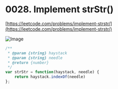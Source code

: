 # 0028. Implement strStr()

[https://leetcode.com/problems/implement-strstr/](https://leetcode.com/problems/implement-strstr/)

![Image](https://i.imgur.com/L0DfYEQ.png)

```javascript
/**
 * @param {string} haystack
 * @param {string} needle
 * @return {number}
 */
var strStr = function(haystack, needle) {
    return haystack.indexOf(needle)
};
```
